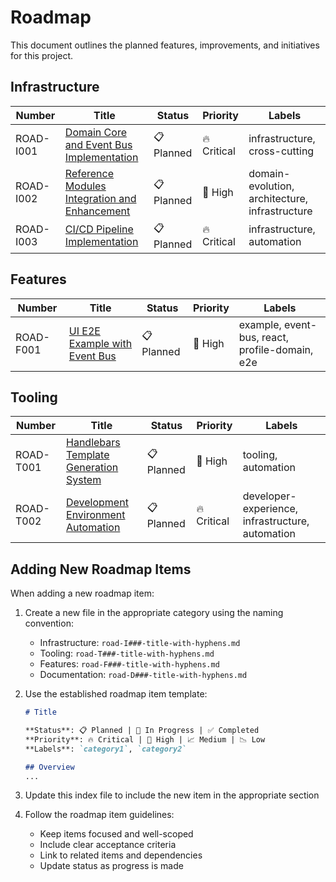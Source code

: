 # Roadmap

This document outlines the planned features, improvements, and initiatives for this project.

## Infrastructure

| Number | Title | Status | Priority | Labels |
|--------|--------|--------|----------|---------|
| ROAD-I001 | [Domain Core and Event Bus Implementation](./road-I001-domain-core-and-event-bus.md) | 📋 Planned | 🔥 Critical | infrastructure, cross-cutting |
| ROAD-I002 | [Reference Modules Integration and Enhancement](./road-I002-reference-modules-integration.md) | 📋 Planned | 🚀 High | domain-evolution, architecture, infrastructure |
| ROAD-I003 | [CI/CD Pipeline Implementation](./road-I003-ci-cd-pipeline.md) | 📋 Planned | 🔥 Critical | infrastructure, automation |

## Features

| Number | Title | Status | Priority | Labels |
|--------|--------|--------|----------|---------|
| ROAD-F001 | [UI E2E Example with Event Bus](./road-F001-ui-e2e-example.md) | 📋 Planned | 🚀 High | example, event-bus, react, profile-domain, e2e |

## Tooling

| Number | Title | Status | Priority | Labels |
|--------|--------|--------|----------|---------|
| ROAD-T001 | [Handlebars Template Generation System](./road-T001-handlebars-template-system.md) | 📋 Planned | 🚀 High | tooling, automation |
| ROAD-T002 | [Development Environment Automation](./road-T002-development-environment-automation.md) | 📋 Planned | 🔥 Critical | developer-experience, infrastructure, automation |

## Adding New Roadmap Items

When adding a new roadmap item:

1. Create a new file in the appropriate category using the naming convention:
   - Infrastructure: `road-I###-title-with-hyphens.md`
   - Tooling: `road-T###-title-with-hyphens.md`
   - Features: `road-F###-title-with-hyphens.md`
   - Documentation: `road-D###-title-with-hyphens.md`

2. Use the established roadmap item template:

   ```markdown
   # Title

   **Status**: 📋 Planned | 🚧 In Progress | ✅ Completed
   **Priority**: 🔥 Critical | 🚀 High | 📈 Medium | 📉 Low
   **Labels**: `category1`, `category2`

   ## Overview
   ...
   ```

3. Update this index file to include the new item in the appropriate section

4. Follow the roadmap item guidelines:
   - Keep items focused and well-scoped
   - Include clear acceptance criteria
   - Link to related items and dependencies
   - Update status as progress is made
